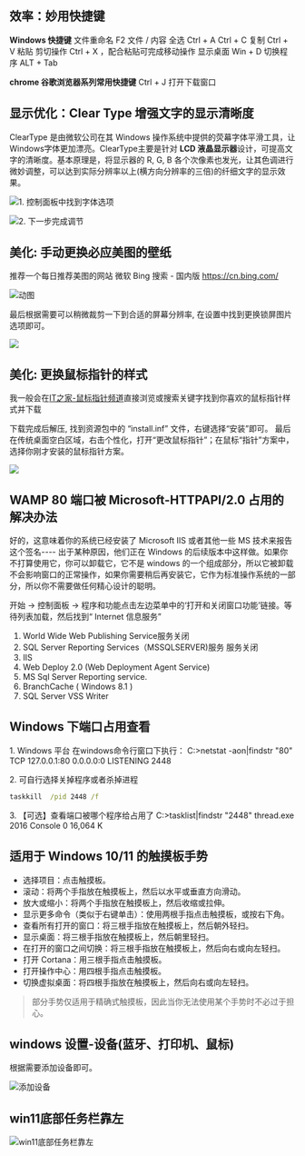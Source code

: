 ## 效率：妙用快捷键

**Windows 快捷键**
文件重命名 F2
文件 / 内容 全选 Ctrl + A
Ctrl + C 复制
Ctrl + V 粘贴
剪切操作 Ctrl + X ，配合粘贴可完成移动操作
显示桌面 Win + D
切换程序 ALT + Tab

**chrome 谷歌浏览器系列常用快捷键**
Ctrl + J 打开下载窗口

## 显示优化：Clear Type 增强文字的显示清晰度

ClearType 是由微软公司在其 Windows 操作系统中提供的荧幕字体平滑工具，让Windows字体更加漂亮。ClearType主要是针对 **LCD 液晶显示器**设计，可提高文字的清晰度。基本原理是，将显示器的 R, G, B 各个次像素也发光，让其色调进行微妙调整，可以达到实际分辨率以上(横方向分辨率的三倍)的纤细文字的显示效果。

![1. 控制面板中找到字体选项](./imgs/Win%E6%95%99%E7%A8%8B%E5%8A%A0%E9%A4%90-%E4%BD%BF%E7%94%A8%E6%8A%80%E5%B7%A7/1662509-28ccec8ea72629a5.png)

![2. 下一步完成调节](./imgs/Win%E6%95%99%E7%A8%8B%E5%8A%A0%E9%A4%90-%E4%BD%BF%E7%94%A8%E6%8A%80%E5%B7%A7/1662509-fc5e0a3f1710a64d.png)

## 美化: 手动更换必应美图的壁纸

推荐一个每日推荐美图的网站
微软 Bing 搜索 - 国内版  <https://cn.bing.com/>

![动图](./imgs/Win%E6%95%99%E7%A8%8B%E5%8A%A0%E9%A4%90-%E4%BD%BF%E7%94%A8%E6%8A%80%E5%B7%A7/1662509-d10b44f7e29fde29.gif)

最后根据需要可以稍微裁剪一下到合适的屏幕分辨率, 在设置中找到更换锁屏图片选项即可。

![](./imgs/Win%E6%95%99%E7%A8%8B%E5%8A%A0%E9%A4%90-%E4%BD%BF%E7%94%A8%E6%8A%80%E5%B7%A7/1662509-909f4a26783fb8e5.png)

## 美化: 更换鼠标指针的样式

我一般会在[IT之家-鼠标指针频道](https://zhuti.ithome.com/cursor/ )直接浏览或搜索关键字找到你喜欢的鼠标指针样式并下载

下载完成后解压, 找到资源包中的 “install.inf” 文件，右键选择“安装”即可。
最后在传统桌面空白区域，右击个性化，打开“更改鼠标指针”；在鼠标“指针”方案中，选择你刚才安装的鼠标指针方案。

![](./imgs/Win%E6%95%99%E7%A8%8B%E5%8A%A0%E9%A4%90-%E4%BD%BF%E7%94%A8%E6%8A%80%E5%B7%A7/1662509-ce3833b33454c886.png)

## WAMP 80 端口被 Microsoft-HTTPAPI/2.0 占用的解决办法

好的，这意味着你的系统已经安装了 Microsoft IIS 或者其他一些 MS 技术来报告这个签名---- 出于某种原因，他们正在 Windows 的后续版本中这样做。如果你不打算使用它，你可以卸载它，它不是 windows 的一个组成部分，所以它被卸载不会影响窗口的正常操作，如果你需要稍后再安装它，它作为标准操作系统的一部分，所以你不需要做任何精心设计的聪明。

开始 -> 控制面板 -> 程序和功能点击左边菜单中的‘打开和关闭窗口功能’链接。等待列表加载，然后找到“ Internet 信息服务”

1. World Wide Web Publishing Service服务关闭
2. SQL Server Reporting Services（MSSQLSERVER)服务 服务关闭
3. IIS
4. Web Deploy 2.0 (Web Deployment Agent Service)
5. MS Sql Server Reporting service.
6. BranchCache ( Windows 8.1 )
7. SQL Server VSS Writer

## Windows 下端口占用查看

1\. Windows 平台
在windows命令行窗口下执行：
C:\>netstat -aon|findstr "80"
TCP     127.0.0.1:80         0.0.0.0:0               LISTENING       2448

2\. 可自行选择关掉程序或者杀掉进程

```bat
taskkill  /pid 2448 /f
```

3\. 【可选】查看端口被哪个程序给占用了
C:\>tasklist|findstr "2448"
thread.exe                    2016 Console                 0     16,064 K

## 适用于 Windows 10/11 的触摸板手势

* 选择项目：点击触摸板。
* 滚动：将两个手指放在触摸板上，然后以水平或垂直方向滑动。
* 放大或缩小：将两个手指放在触摸板上，然后收缩或拉伸。
* 显示更多命令（类似于右键单击）：使用两根手指点击触摸板，或按右下角。
* 查看所有打开的窗口：将三根手指放在触摸板上，然后朝外轻扫。
* 显示桌面：将三根手指放在触摸板上，然后朝里轻扫。
* 在打开的窗口之间切换：将三根手指放在触摸板上，然后向右或向左轻扫。
* 打开 Cortana：用三根手指点击触摸板。
* 打开操作中心：用四根手指点击触摸板。
* 切换虚拟桌面：将四根手指放在触摸板上，然后向右或向左轻扫。

> 部分手势仅适用于精确式触摸板，因此当你无法使用某个手势时不必过于担心。

## windows 设置-设备(蓝牙、打印机、鼠标)

根据需要添加设备即可。

![添加设备](./imgs/Win%E6%95%99%E7%A8%8B%E5%8A%A0%E9%A4%90-%E4%BD%BF%E7%94%A8%E6%8A%80%E5%B7%A7/1662509-3a1064b74bacb753.png)

## win11底部任务栏靠左

![win11底部任务栏靠左](./imgs/Win%E6%95%99%E7%A8%8B%E5%8A%A0%E9%A4%90-%E4%BD%BF%E7%94%A8%E6%8A%80%E5%B7%A7/win11%E5%BA%95%E9%83%A8%E4%BB%BB%E5%8A%A1%E6%A0%8F%E9%9D%A0%E5%B7%A6.png)
